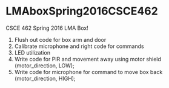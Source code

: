 # LMAboxSpring2016CSCE462

CSCE 462 Spring 2016 LMA Box!

1) Flush out code for box arm and door
2) Calibrate microphone and right code for commands
3) LED utilization
4) Write code for PIR and movement away using motor shield (motor_direction, LOW);
5) Write code for microphone for command to move box back (motor_direction, HIGH);
